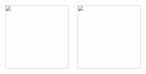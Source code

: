 <div align="center">
<span></span>
<img height="200px" src="https://github-readme-stats.vercel.app/api?username=starryeve&private=true" /><span>  </span><img height="200px"  src="https://github-readme-stats.vercel.app/api/top-langs/?username=starryeve&layout=compact&langs_count=6" />
<span></span>
</div>
<!-- <div align="center">
    <img  src="https://github-readme-streak-stats.herokuapp.com/?user=Achuan-2" />
</div> -->
<!-- <div align="center">
    <img src="https://activity-graph.herokuapp.com/graph?username=starryeve&theme=minimal" />
</div> -->
